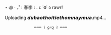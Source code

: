  ⋆ ꩜ ‧ ₊˚ : 春李 :  .        ૮ ˙Ⱉ˙ ა rawr!
⠀






Uploading 𝙙𝙪𝙗𝙖𝙤𝙩𝙝𝙤𝙞𝙩𝙞𝙚𝙩𝙝𝙤𝙢𝙣𝙖𝙮𝙢𝙪𝙖.mp4…



            
                 ⏔⏔⏔ ꒰ ᧔ෆ᧓ ꒱ ⏔⏔⏔
